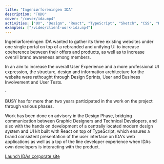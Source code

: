 ```yaml
---
title: "Ingeniørforeningen IDA"
description: "TODO"
cover: "/cover/ida.mp4"
activities: ["UX", "Design", "React", "TypeScript", "Sketch", "CSS", "HTML"]
examples: ["/video/client-work-ida.mp4"]
---
```


Ingeniørforeningen IDA wanted to gather its three existing websites under one single portal on top of a rebranded and unifying UI to increase coeherence between their offers and products, as well as to increase overall brand awareness among members.

In an aim to increase the overall User Experience and a more professional UI expression, the structure, design and information architecture for the website were rethought through Design Sprints, User and Business Involvement and User Tests.

&middot;

BUSY has for more than two years participated in the work on the project through various phases.

Work has been done on advisory in the Design Phase, bridging communication between Graphic Designers and Technical Developers, and also with the hands on development of a centrally located modern design system and UI kit built with React on top of TypeScript, which ensures a brand consistent presentation of the user interface on IDA's web applications as well as a top of the line developer experience when IDAs own developers is interacting with the product.

<a href="https://ida.dk" target="_blank">Launch IDAs corporate site</a>